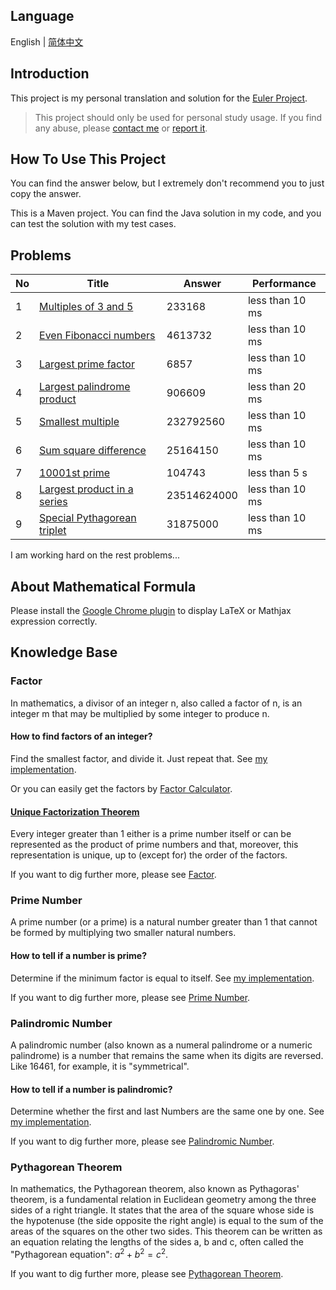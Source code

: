 ## Language

English | [简体中文](/README-zh_CN.md)

## Introduction

This project is my personal translation and solution for the [Euler Project](https://projecteuler.net/). 

> This project should only be used for personal study usage. If you find any abuse, please [contact me](mailto:er_tzw@163.com) or [report it](https://github.com/jackeggie/project-euler/issues/new).

## How To Use This Project

You can find the answer below, but I extremely don't recommend you to just copy the answer.

This is a Maven project. You can find the Java solution in my code, and you can test the solution with my test cases.

## Problems

| No   | Title                                                                        | Answer      | Performance     |
| ---- | ---------------------------------------------------------------------------- | ----------- | --------------- |
| 1    | [Multiples of 3 and 5](/src/main/java/name/jacktang/projecteuler/_1)         | 233168      | less than 10 ms |
| 2    | [Even Fibonacci numbers](/src/main/java/name/jacktang/projecteuler/_2)       | 4613732     | less than 10 ms |
| 3    | [Largest prime factor](/src/main/java/name/jacktang/projecteuler/_3)         | 6857        | less than 10 ms |
| 4    | [Largest palindrome product](/src/main/java/name/jacktang/projecteuler/_4)   | 906609      | less than 20 ms |
| 5    | [Smallest multiple](/src/main/java/name/jacktang/projecteuler/_5)            | 232792560   | less than 10 ms |
| 6    | [Sum square difference](/src/main/java/name/jacktang/projecteuler/_6)        | 25164150    | less than 10 ms |
| 7    | [10001st prime](/src/main/java/name/jacktang/projecteuler/_7)                | 104743      | less than 5 s   |
| 8    | [Largest product in a series](/src/main/java/name/jacktang/projecteuler/_8)  | 23514624000 | less than 10 ms |
| 9    | [Special Pythagorean triplet](/src/main/java/name/jacktang/projecteuler/_9)  | 31875000    | less than 10 ms |

I am working hard on the rest problems...

## About Mathematical Formula

Please install the [Google Chrome plugin](https://github.com/orsharir/github-mathjax) to display LaTeX or Mathjax expression correctly.

## Knowledge Base

### Factor

In mathematics, a divisor of an integer n, also called a factor of n, is an integer m that may be multiplied by some integer to produce n.

#### How to find factors of an integer?

Find the smallest factor, and divide it. Just repeat that. See [my implementation](/src/main/java/name/jacktang/projecteuler/util/MathUtil.java).

Or you can easily get the factors by [Factor Calculator](https://www.calculator.net/factor-calculator.html).

#### [Unique Factorization Theorem](https://en.wikipedia.org/wiki/Fundamental_theorem_of_arithmetic)

Every integer greater than 1 either is a prime number itself or can be represented as the product of prime numbers and that, moreover, this representation is unique, up to (except for) the order of the factors.

If you want to dig further more, please see [Factor](https://en.wikipedia.org/wiki/Divisor).

### Prime Number

A prime number (or a prime) is a natural number greater than 1 that cannot be formed by multiplying two smaller natural numbers.

#### How to tell if a number is prime?

Determine if the minimum factor is equal to itself. See [my implementation](/src/main/java/name/jacktang/projecteuler/util/MathUtil.java).

If you want to dig further more, please see [Prime Number](https://en.wikipedia.org/wiki/Prime_number).

### Palindromic Number

A palindromic number (also known as a numeral palindrome or a numeric palindrome) is a number that remains the same when its digits are reversed. Like 16461, for example, it is "symmetrical".

#### How to tell if a number is palindromic?

Determine whether the first and last Numbers are the same one by one. See [my implementation](/src/main/java/name/jacktang/projecteuler/util/MathUtil.java).

If you want to dig further more, please see [Palindromic Number](https://en.wikipedia.org/wiki/Palindromic_number).

### Pythagorean Theorem

In mathematics, the Pythagorean theorem, also known as Pythagoras' theorem, is a fundamental relation in Euclidean geometry among the three sides of a right triangle. It states that the area of the square whose side is the hypotenuse (the side opposite the right angle) is equal to the sum of the areas of the squares on the other two sides. This theorem can be written as an equation relating the lengths of the sides a, b and c, often called the "Pythagorean equation": $a^2 + b^2 = c^2$.

If you want to dig further more, please see [Pythagorean Theorem](https://en.wikipedia.org/wiki/Pythagorean_theorem).

